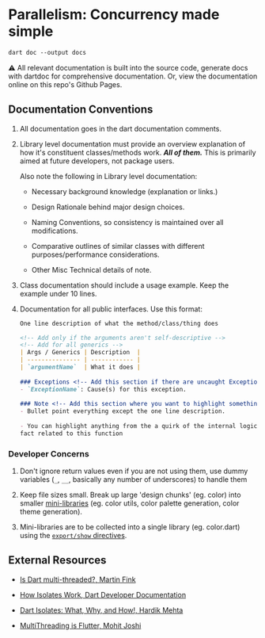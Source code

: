 # Parallelism: Concurrency made simple

```ps
dart doc --output docs
```

⚠️ All relevant documentation is built into the source code, generate docs with dartdoc for
comprehensive documentation. Or, view the documentation online on this repo's Github Pages.

## Documentation Conventions  

1. All documentation goes in the dart documentation comments.

1. Library level documentation must provide an overview explanation of how it's constituent
classes/methods work. __*All of them.*__ This is primarily aimed at future developers, not package
users.

   Also note the following in Library level documentation:

   - Necessary background knowledge (explanation or links.)

   - Design Rationale behind major design choices.

   - Naming Conventions, so consistency is maintained over all modifications.

   - Comparative outlines of similar classes with different purposes/performance considerations.

   - Other Misc Technical details of note.

1. Class documentation should include a usage example. Keep the example under 10 lines.

1. Documentation for all public interfaces. Use this format:

   ```markdown
   One line description of what the method/class/thing does
   
   <!-- Add only if the arguments aren't self-descriptive -->
   <!-- Add for all generics -->
   | Args / Generics | Description  |
   | --------------- | ------------ |
   | `argumentName`  | What it does |
 
   ### Exceptions <!-- Add this section if there are uncaught Exceptions/Errors -->
   - `ExceptionName`: Cause(s) for this exception.
 
   ### Note <!-- Add this section where you want to highlight something specific -->
   - Bullet point everything except the one line description.
 
   - You can highlight anything from the a quirk of the internal logic of this function to a random
   fact related to this function
   ```

### Developer Concerns

1. Don't ignore return values even if you are not using them, use dummy variables (`_`, `__`,
  basically any number of underscores) to handle them

2. Keep file sizes small. Break up large 'design chunks' (eg. color) into smaller
  [mini-libraries](https://dart.dev/guides/libraries/create-packages#organizing-a-package:~:text=Packages%20are%20easiest%20to%20maintain%2C%20extend%2C%20and%20test%20when%20you%20create%20small%2C%20individual%20libraries%2C%20referred%20to%20as%20mini%20libraries)
  (eg. color utils, color palette generation, color theme generation).

2. Mini-libraries are to be collected into a single library (eg. color.dart) using the
  [`export/show` directives](https://dart.dev/guides/libraries/create-packages#organizing-a-package:~:text=export%20%27src/cascade.dart%27%20show%20Cascade%3B%0Aexport%20%27src/handler.dart%27%20show%20Handler%3B%0Aexport%20%27src/hijack_exception.dart%27%20show%20HijackException%3B%0Aexport%20%27src/middleware.dart%27%20show%20Middleware%2C%20createMiddleware%3B).

## External Resources

- [Is Dart multi-threaded?, Martin Fink](https://martin-robert-fink.medium.com/dart-is-indeed-multi-threaded-94e75f66aa1e)

- [How Isolates Work, Dart Developer Documentation](https://dart.dev/language/concurrency#how-isolates-work)

- [Dart Isolates: What, Why, and How!, Hardik Mehta](https://medium.com/mobilepeople/dart-isolates-what-why-and-how-d390717b64b4)

- [MultiThreading is Flutter, Mohit Joshi](https://medium.flutterdevs.com/multithreading-in-flutter-aa07e2ae2971)
